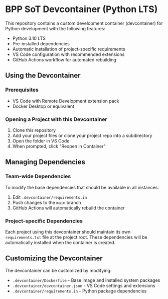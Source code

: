 # BPP SoT Devcontainer (Python LTS)

This repository contains a custom development container (devcontainer) for Python development with the following features:

- Python 3.10 LTS
- Pre-installed dependencies
- Automatic installation of project-specific requirements
- VS Code configuration with recommended extensions
- GitHub Actions workflow for automated rebuilding

## Using the Devcontainer

### Prerequisites
- VS Code with Remote Development extension pack
- Docker Desktop or equivalent

### Opening a Project with this Devcontainer
1. Clone this repository
2. Add your project files or clone your project repo into a subdirectory
3. Open the folder in VS Code
4. When prompted, click "Reopen in Container"

## Managing Dependencies

### Team-wide Dependencies
To modify the base dependencies that should be available in all instances:

1. Edit `.devcontainer/requirements.in`
2. Push changes to the `main` branch
3. GitHub Actions will automatically rebuild the container

### Project-specific Dependencies
Each project using this devcontainer should maintain its own `requirements.txt` file at the project root. These dependencies will be automatically installed when the container is created.

## Customizing the Devcontainer

The devcontainer can be customized by modifying:
- `.devcontainer/Dockerfile` - Base image and installed system packages
- `.devcontainer/devcontainer.json` - VS Code settings and extensions
- `.devcontainer/requirements.in` - Python package dependencies
